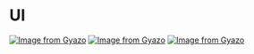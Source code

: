 # UI
[![Image from Gyazo](https://i.gyazo.com/942ae6635200d0397465250dfc1257e3.gif)](https://gyazo.com/942ae6635200d0397465250dfc1257e3)
[![Image from Gyazo](https://i.gyazo.com/d859c68dc10cc0108930692aa862c1d3.jpg)](https://gyazo.com/d859c68dc10cc0108930692aa862c1d3)
[![Image from Gyazo](https://i.gyazo.com/c8017a1caba1b61021be4c2f5d4d7927.jpg)](https://gyazo.com/c8017a1caba1b61021be4c2f5d4d7927)

